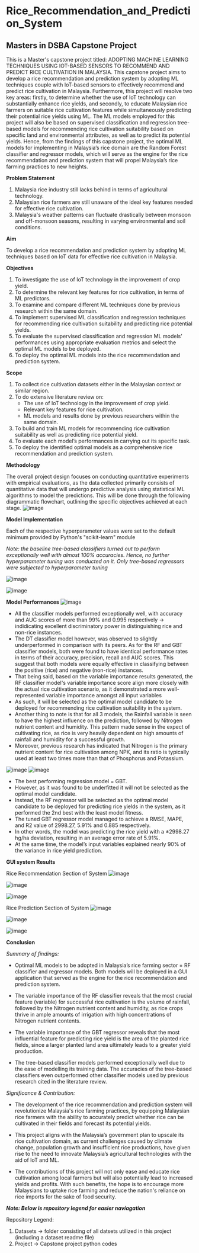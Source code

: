 # Rice_Recommendation_and_Prediction_System
## Masters in DSBA Capstone Project


This is a Master's capstone project titled: ADOPTING MACHINE LEARNING TECHNIQUES USING IOT-BASED SENSORS TO RECOMMEND AND PREDICT RICE CULTIVATION IN MALAYSIA. This capstone project aims to develop a rice recommendation and prediction system by adopting ML techniques couple with IoT-based sensors to effectively recommend and predict rice cultivation in Malaysia. Furthermore, this project will resolve two key areas: firstly, to determine whether the use of IoT technology can substantially enhance rice yields, and secondly, to educate Malaysian rice farmers on suitable rice cultivation features while simultaneously predicting their potential rice yields using ML. The ML models employed for this project will also be based on supervised classification and regression tree-based models for recommending rice cultivation suitability based on specific land and environmental attributes, as well as to predict its potential yields. Hence, from the findings of this capstone project, the optimal ML models for implementing in Malaysia’s rice domain are the Random Forest classifier and regressor models, which will serve as the engine for the rice recommendation and prediction system that will propel Malaysia’s rice farming practices to new heights.



**Problem Statement**
1. Malaysia rice industry still lacks behind in terms of agricultural technology.
2. Malaysian rice farmers are still unaware of the ideal key features needed for effective rice cultivation.
3. Malaysia's weather patterns can fluctuate drastically between monsoon and off-monsoon seasons, resulting in varying environmental and soil conditions.
   


**Aim**

To develop a rice recommendation and prediction system by adopting ML techniques based on IoT data for effective rice cultivation in Malaysia.



**Objectives**
1.	To investigate the use of IoT technology in the improvement of crop yield. 
2.	To determine the relevant key features for rice cultivation, in terms of ML predictors. 
3.	To examine and compare different ML techniques done by previous research within the same domain. 
4.	To implement supervised ML classification and regression techniques for recommending rice cultivation suitability and predicting rice potential yields.
5.	To evaluate the supervised classification and regression ML models’ performances using appropriate evaluation metrics and select the optimal ML models to be deployed.
6.	To deploy the optimal ML models into the rice recommendation and prediction system.



**Scope**
1. To collect rice cultivation datasets either in the Malaysian context or similar region. 
2. To do extensive literature review on:
   - The use of IoT technology in the improvement of crop yield.
   - Relevant key features for rice cultivation.
   - ML models and results done by previous researchers within the same domain.
3. To build and train ML models for recommending rice cultivation suitability as well as predicting rice potential yield.
4. To evaluate each model’s performances in carrying out its specific task. 
5. To  deploy the identified optimal models as a comprehensive rice recommendation and prediction system.



**Methodology**

The overall project design focuses on conducting quantitative experiments with empirical evaluations, as the data collected primarily consists of quantitative data that will undergo predictive analysis using statistical ML algorithms to model the predictions. This will be done through the following diagrammatic flowchart, outlining the specific objectives achieved at each stage.
![image](https://github.com/justin950717/Rice_Recommendation_and_Prediction_System/assets/95216403/9cc4a22d-74d3-4688-991e-bd6a11b4374f)



**Model Implementation**

Each of the respective hyperparameter values were set to the default minimum provided by Python's "scikit-learn" module

*Note: the baseline tree-based classifiers turned out to perform exceptionally well with almost 100% accuracies. Hence, no further hyperparameter tuning was conducted on it. Only tree-based regressors were subjected to hyperparameter tuning*

![image](https://github.com/justin950717/Rice_Recommendation_and_Prediction_System/assets/95216403/ac3f3dec-bc34-4c6b-b43c-1e7962e3a661)

![image](https://github.com/justin950717/Rice_Recommendation_and_Prediction_System/assets/95216403/097b5416-02f3-4a16-876c-7e28a0047aee)



**Model Performances**
![image](https://github.com/justin950717/Rice_Recommendation_and_Prediction_System/assets/95216403/344c885f-5826-4734-9097-9b729b39d0a3)
- All the classifier models performed exceptionally well, with accuracy and AUC scores of more than 99% and 0.995 respectively -> indidicating excellent discriminatory power in distinguishing rice and non-rice instances.
- The DT classifier model however, was observed to slightly underperformed in comparison with its peers. As for the RF and GBT classifier models, both were found to have identical performance rates in terms of their accuracy, precision, recall and AUC scores. This suggest that both models were equally effective in classifying between the positive (rice) and negative (non-rice) instances.
- That being said, based on the variable importance results generated, the RF classifier model's variable importance score align more closely with the actual rice cultivation scenario, as it demonstrated a more well-represented variable importance amongst all input variables
- As such, it will be selected as the optimal model candidate to be deployed for recommending rice cultivation suitability in the system.
- Another thing to note is that for all 3 models, the Rainfall variable is seen to have the highest influence on the prediction, followed by Nitrogen nutrient content and humidity. This pattern made sense in the expect of cultivating rice, as rice is very heavily dependent on high amounts of rainfall and humidity for a successful growth.
- Moreover, previous research has indicated that Nitrogen is the primary nutrient content for rice cultivation among NPK, and its ratio is typically used at least two times more than that of Phosphorus and Potassium.



![image](https://github.com/justin950717/Rice_Recommendation_and_Prediction_System/assets/95216403/736a7390-8f0d-4cc3-8c7e-bd53b2de6525)
![image](https://github.com/justin950717/Rice_Recommendation_and_Prediction_System/assets/95216403/4a3fbfc3-7bbd-4222-a6f5-a61cdbf83129)
- The best performing regression model = GBT.
- However, as it was found to be underfitted it will not be selected as the optimal model candidate.
- Instead, the RF regressor will be selected as the optimal model candidate to be deployed for predicting rice yields in the system, as it performed the 2nd best with the least model fitness.
- The tuned GBT regressor model managed to achieve a RMSE, MAPE, and R2 value of 2998.27, 5.91% and 0.885 respectively. 
- In other words, the model was predicting the rice yield with a ±2998.27 hg/ha deviation, resulting in an average error rate of 5.91%. 
- At the same time, the model’s input variables explained nearly 90% of the variance in rice yield prediction.



**GUI system Results**

Rice Recommendation Section of System
![image](https://github.com/justin950717/Rice_Recommendation_and_Prediction_System/assets/95216403/e716b171-d042-44f9-9464-89a0970e535e)

![image](https://github.com/justin950717/Rice_Recommendation_and_Prediction_System/assets/95216403/1d876bdd-b162-4047-b3bd-e379b0ffaec6)

![image](https://github.com/justin950717/Rice_Recommendation_and_Prediction_System/assets/95216403/bbc7bdc4-b39a-4039-aaa4-112c38461710)


Rice Prediction Section of System
![image](https://github.com/justin950717/Rice_Recommendation_and_Prediction_System/assets/95216403/62f71c70-172f-4ce5-8b90-e15a69bbc35f)

![image](https://github.com/justin950717/Rice_Recommendation_and_Prediction_System/assets/95216403/49c76814-4c1a-4eaf-83ab-2597a2c1f252)

![image](https://github.com/justin950717/Rice_Recommendation_and_Prediction_System/assets/95216403/c930e43a-d2eb-400d-b815-849d9828699e)



**Conclusion**

*Summary of findings:*

- Optimal ML models to be adopted in Malaysia’s rice farming sector = RF classifier and regressor models. Both models will be deployed in a GUI application that served as the engine for the rice recommendation and prediction system. 

- The variable importance of the RF classifier reveals that the most crucial feature (variable) for successful rice cultivation is the volume of rainfall, followed by the Nitrogen nutrient content and humidity, as rice crops thrive in ample amounts of irrigation with high concentrations of Nitrogen nutrient contents. 

- The variable importance of the GBT regressor reveals that the most influential feature for predicting rice yield is the area of the planted rice fields, since a larger planted land area ultimately leads to a greater yield production.

- The tree-based classifier models performed exceptionally well due to the ease of modelling its training data. The accuracies of the tree-based classifiers even outperformed other classifier models used by previous research cited in the literature review. 



*Significance & Contribution:*

- The development of the rice recommendation and prediction system will revolutionize Malaysia's rice farming practices, by equipping Malaysian rice farmers with the ability to accurately predict whether rice can be cultivated in their fields and forecast its potential yields. 

- This project aligns with the Malaysia’s government plan to upscale its rice cultivation domain, as current challenges caused by climate change, population growth and insufficient rice productions, have given rise to the need to innovate Malaysia’s agricultural technologies with the aid of IoT and ML.

- The contributions of this project will not only ease and educate rice cultivation among local farmers but will also potentially lead to increased yields and profits. With such benefits, the hope is to encourage more Malaysians to uptake rice farming and reduce the nation's reliance on rice imports for the sake of food security.



***Note: Below is repository legend for easier naviagation***

Repository Legend:
1.  Datasets -> folder consisting of all datsets utilized in this project (including a dataset readme file)
2.  Project -> Capstone project python codes




